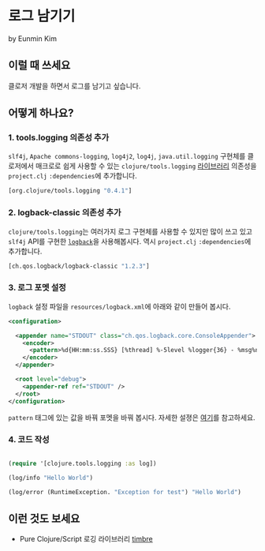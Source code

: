 # 로그 남기기

by Eunmin Kim

## 이럴 때 쓰세요

클로저 개발을 하면서 로그를 남기고 싶습니다.

## 어떻게 하나요?

### 1. tools.logging 의존성 추가

`slf4j`, `Apache commons-logging`, `log4j2`, `log4j`, `java.util.logging` 구현체를
클로저에서 매크로로 쉽게 사용할 수 있는 `clojure/tools.logging` [라이브러리](https://github.com/clojure/tools.logging)
의존성을 `project.clj` `:dependencies`에 추가합니다.

```clojure
[org.clojure/tools.logging "0.4.1"]
```

### 2. logback-classic 의존성 추가

`clojure/tools.logging`는 여러가지 로그 구현체를 사용할 수 있지만 많이 쓰고 있고 `slf4j` API를
구현한 [`logback`](https://logback.qos.ch/)을 사용해봅시다. 역시 `project.clj` `:dependencies`에 추가합니다.

```clojure
[ch.qos.logback/logback-classic "1.2.3"]
```

### 3. 로그 포멧 설정

`logback` 설정 파일을 `resources/logback.xml`에 아래와 같이 만들어 봅시다.

```xml
<configuration>

  <appender name="STDOUT" class="ch.qos.logback.core.ConsoleAppender">
    <encoder>
      <pattern>%d{HH:mm:ss.SSS} [%thread] %-5level %logger{36} - %msg%n</pattern>
    </encoder>
  </appender>

  <root level="debug">
    <appender-ref ref="STDOUT" />
  </root>
</configuration>
```

`pattern` 태그에 있는 값을 바꿔 포멧을 바꿔 봅시다. 자세한 설졍은
[여기](https://logback.qos.ch/manual/configuration.html)를 참고하세요.

### 4. 코드 작성

```clojure

(require '[clojure.tools.logging :as log])

(log/info "Hello World")

(log/error (RuntimeException. "Exception for test") "Hello World")
```

## 이런 것도 보세요

* Pure Clojure/Script 로깅 라이브러리 [timbre](https://github.com/ptaoussanis/timbre)
